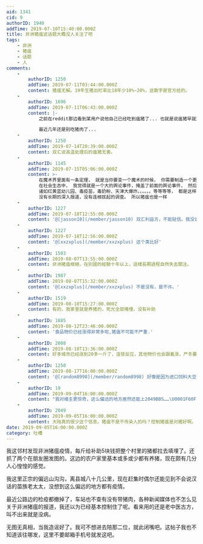 ```yaml
---
aid: 1341
cid: 9
authorID: 1940
addTime: 2019-07-10T15:40:00.000Z
title: 非洲猪瘟这话题大概没人关注了吧
tags:
    - 非洲
    - 猪瘟
    - 话题
    - 人
comments:
    -
        authorID: 1250
        addTime: 2019-07-11T03:44:00.000Z
        content: 猪瘟无解。19年生猪出栏率比18年少10%~20%，这数字是官方给的。
    -
        authorID: 1696
        addTime: 2019-07-11T06:43:00.000Z
        content: |-
            之前在reddit那边看到某用户说他自己已经吃到瘟猪了... 也就是说瘟猪早就流入市场, 然后可能通过厨余二次传染了...

            最近几年还是别吃猪肉了...
    -
        authorID: 1250
        addTime: 2019-07-14T20:39:00.000Z
        content: 双汇说高温处理后的瘟猪无害。
    -
        authorID: 1145
        addTime: 2019-07-15T05:06:00.000Z
        content: >-
            在魔术界里面有一条定理， 就是当你要变一个魔术的时候， 你需要制造一个更大的效果，让观众吸引目光，然后才能使你真正想要变得魔术暗渡陈仓。
            在社会生态中， 我觉得就是一个大的舆论事件，掩盖了前面的舆论事件， 然后就再更大的事件掩盖这个时间。。。周而复始，这就是中国模式。
            诸如红黄蓝幼儿园、毒疫苗，毒奶粉、天津大爆炸。。。。。。等等等等， 都是这样， 然后就没有然后了，
            没有长期的深入报道，没有连根拔起的调查。 所以猪瘟也是一样
    -
        authorID: 1227
        addTime: 2019-07-18T12:55:00.000Z
        content: '@[jasson10](/member/jasson10) 双汇利益方，不能轻信。我没说不信，是不能轻信。'
    -
        authorID: 1227
        addTime: 2019-07-18T12:56:00.000Z
        content: '@[xxzxplus](/member/xxzxplus) 这个类比好'
    -
        authorID: 1503
        addTime: 2019-08-07T13:55:00.000Z
        content: 非洲猪瘟根絕，在別國的經驗十年以上，這樣長期過程自然失去關注。
    -
        authorID: 1987
        addTime: 2019-08-07T15:32:00.000Z
        content: '@[xxzxplus](/member/xxzxplus) 不是没有，是不许。'
    -
        authorID: 1519
        addTime: 2019-08-10T15:27:00.000Z
        content: 有的，我家里就是养猪的，死光全部掩埋，没有补助
    -
        authorID: 1885
        addTime: 2019-08-12T23:46:00.000Z
        content: '食品物价已经涨得非常多啦,猪瘟不可能不严重.'
    -
        authorID: 2008
        addTime: 2019-08-18T13:36:00.000Z
        content: 好多城市已经涨到20多一斤了，连锁反应，其他物价也会跟着涨，严冬要来了.....
    -
        authorID: 1250
        addTime: 2019-08-17T16:00:00.000Z
        content: '@[random8998](/member/random8998) 好像是因为进口饲料大豆价格上涨，所以肉类价格上涨的'
    -
        authorID: 19
        addTime: 2019-09-04T16:00:00.000Z
        content: "我对楼主更惊奇，这么偏远的地方居然还能上2049BBS……\U0001F60F\U0001F60F\U0001F60F"
    -
        authorID: 2049
        addTime: 2019-09-05T16:00:00.000Z
        content: 大陆真的很少这个信息。猪瘟不是不传染人的吗？控制猪瘟是对猪好啊。
date: 2019-09-05T16:00:00.000Z
category: 吐槽
---
```


我这邻村发现非洲猪瘟疫情，每斤给补助5块钱把整个村里的猪都拉去填埋了。还抓了两个在朋友圈发图的。这边的农户家里基本或多或少都有养猪，现在颇有几分人心惶惶的感觉。

我这里正宗的偏远山沟沟，离县城八十几公里，现在赶集时偶尔还能见到不会说汉话的苗族老太太，没想到这么偏远的地方都有疫情。

最近公路边的检疫都撤掉了，车站也不查有没有带猪肉，各种新闻媒体也不怎么见关于非洲猪瘟的报道，我还以为已经基本控制住了呢。看来用的还是老中医古方，叫不出来就是没病。

无图无真相，当我造谣好了。我可不想进去陪那二位，就此闭嘴吧。这帖子我也不知道该往哪发，这里不要邮箱手机号就发这吧。
